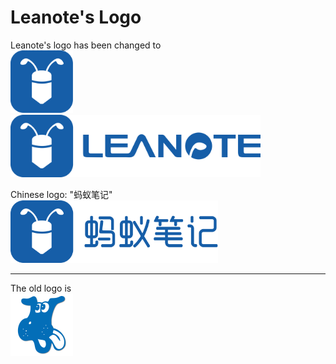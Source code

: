 # Leanote's Logo

Leanote's logo has been changed to <br>
<img src="leanote-blue-big-icon-ff.png" height="100px">
<br>
<img src="leanote-icon-en.png" height="100px">

Chinese logo: "蚂蚁笔记"<br>
<img src="leanote-icon-zh.png" height="100px">

-------

The old logo is <br>
<img src="old/icon.png" width="100px">
